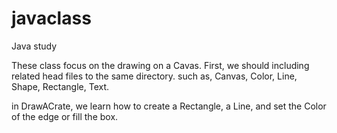 # javaclass
Java study

These class focus on the drawing on a Cavas.
First, we should including related head files to the same directory. such as, Canvas, Color, Line, Shape, Rectangle, Text.

in DrawACrate, we learn how to create a Rectangle, a Line, and set the Color of the edge or fill the box.
